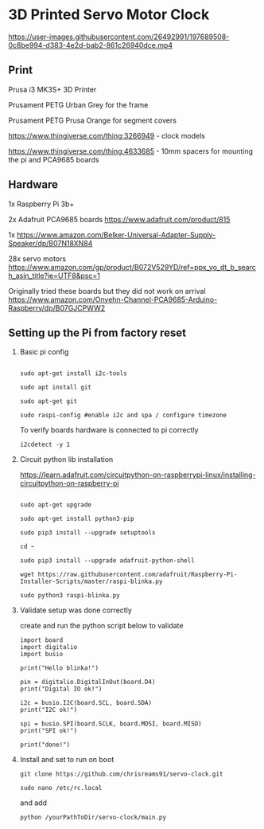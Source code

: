 # 3D Printed Servo Motor Clock

https://user-images.githubusercontent.com/26492991/197689508-0c8be994-d383-4e2d-bab2-861c26940dce.mp4

## Print

Prusa i3 MK3S+ 3D Printer

Prusament PETG Urban Grey for the frame

Prusament PETG Prusa Orange for segment covers

https://www.thingiverse.com/thing:3266949 - clock models

https://www.thingiverse.com/thing:4633685 - 10mm spacers for mounting the pi and PCA9685 boards

## Hardware

1x Raspberry Pi 3b+

2x Adafruit PCA9685 boards https://www.adafruit.com/product/815

1x https://www.amazon.com/Belker-Universal-Adapter-Supply-Speaker/dp/B07N18XN84

28x servo motors https://www.amazon.com/gp/product/B072V529YD/ref=ppx_yo_dt_b_search_asin_title?ie=UTF8&psc=1

Originally tried these boards but they did not work on arrival https://www.amazon.com/Onyehn-Channel-PCA9685-Arduino-Raspberry/dp/B07GJCPWW2

## Setting up the Pi from factory reset

1. Basic pi config

   ```sudo apt update

   sudo apt-get install i2c-tools

   sudo apt install git

   sudo apt-get git

   sudo raspi-config #enable i2c and spa / configure timezone
   ```

   To verify boards hardware is connected to pi correctly

   ```
   i2cdetect -y 1
   ```

2. Circuit python lib installation

   https://learn.adafruit.com/circuitpython-on-raspberrypi-linux/installing-circuitpython-on-raspberry-pi

   ```sudo apt-get update

   sudo apt-get upgrade

   sudo apt-get install python3-pip

   sudo pip3 install --upgrade setuptools

   cd ~

   sudo pip3 install --upgrade adafruit-python-shell

   wget https://raw.githubusercontent.com/adafruit/Raspberry-Pi-Installer-Scripts/master/raspi-blinka.py

   sudo python3 raspi-blinka.py
   ```

3. Validate setup was done correctly

   create and run the python script below to validate

   ```
   import board
   import digitalio
   import busio

   print("Hello blinka!")

   pin = digitalio.DigitalInOut(board.D4)
   print("Digital IO ok!")

   i2c = busio.I2C(board.SCL, board.SDA)
   print("I2C ok!")

   spi = busio.SPI(board.SCLK, board.MOSI, board.MISO)
   print("SPI ok!")

   print("done!")
   ```

4. Install and set to run on boot

   ```
   git clone https://github.com/chrisreams91/servo-clock.git

   sudo nano /etc/rc.local
   ```

   and add

   ```
   python /yourPathToDir/servo-clock/main.py
   ```
